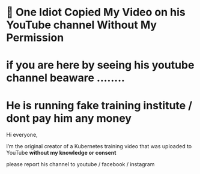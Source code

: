 # 🚨 One Idiot Copied My Video on his YouTube channel Without My Permission


# if you are here by seeing his youtube channel beaware ........ 


# He is running fake training institute / dont pay him any money 


Hi everyone,

I’m the original creator of a Kubernetes training video that was uploaded to YouTube **without my knowledge or consent** 

please report his channel to youtube / facebook / instagram 


